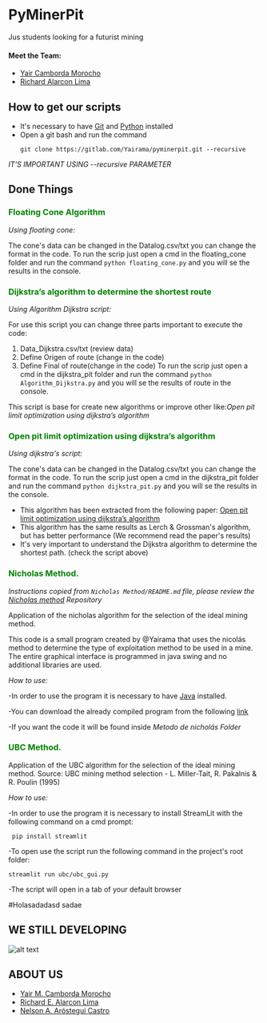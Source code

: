 # PyMinerPit

Jus students looking for a futurist mining

#### Meet the Team:
- [Yair Camborda Morocho](https://www.linkedin.com/in/yairama/)
- [Richard Alarcon Lima](https://www.linkedin.com/in/richardeberthalarconlima/)

## How to get our scripts

- It's necessary to have [Git](https://git-scm.com) and [Python](https://www.python.org) installed
- Open a git bash and run the command 
    ``` 
    git clone https://gitlab.com/Yairama/pyminerpit.git --recursive
    ```
_IT'S IMPORTANT USING --recursive PARAMETER_


## Done Things

### <span style="color:green"> Floating Cone Algorithm </span>
_Using floating cone:_

The cone's data can be changed in the Datalog.csv/txt you can change the format in the code.
To run the scrip just open a cmd in the floating_cone folder and run the command `python floating_cone.py` and you will se the results in the console.

### <span style="color:green"> Dijkstra’s algorithm to determine the shortest route </span>
_Using Algorithm Dijkstra script:_

For use this script you can change three parts important to execute the code:
  1. Data_Dijkstra.csv/txt (review data)
  2. Define Origen of route (change in the code)
  3. Define Final of route(change in the code)
To run the scrip just open a cmd in the dijkstra_pit folder and run the command `python Algorithm_Dijkstra.py` and you will se the results of route in the console.
     
This script is base for create new algorithms or improve other like:_Open pit limit optimization using dijkstra’s algorithm_

### <span style="color:green"> Open pit limit optimization using dijkstra’s algorithm </span>
_Using dijkstra's script:_

The cone's data can be changed in the Datalog.csv/txt you can change the format in the code. 
To run the scrip just open a cmd in the dijkstra_pit folder and run the command `python dijkstra_pit.py` and you will se the results in the console.
- This algorithm has been extracted from the following paper: [Open pit limit optimization using dijkstra’s algorithm](https://ijmge.ut.ac.ir/article_75161_73cf9766e88e3e69c2b09d8707eeb612.pdf)
- This algorithm has the same results as Lerch & Grossman's algorithm, but has better performance (We recommend read the paper's results)
- It's very important to understand the Dijkstra algorithm to determine the shortest path. (check the script above)

### <span style="color:green"> Nicholas Method.</span>

_Instructions copied from `Nicholas Method/README.md` file, please review the [_Nicholas method_](https://gitlab.com/Yairama/NicholasMethod.git) Repository_

Application of the nicholas algorithm for the selection of the ideal mining method.

This code is a small program created by @Yairama that uses
the nicolás method to determine the type of exploitation method to be used in a mine.
The entire graphical interface is programmed in java swing and no additional libraries are used.

_How to use:_

-In order to use the program it is necessary to have [Java](https://www.java.com/es/download/) installed.

-You can download the already compiled program from the following [link](https://drive.google.com/drive/folders/1bJaWH1tzEO5ud8vJ3awrHlv82mYJN-uH?usp=sharing)

-If you want the code it will be found inside _Metodo de nicholás Folder_

### <span style="color:green"> UBC Method.</span>
Application of the UBC algorithm for the selection of the ideal mining method.
Source: UBC mining method selection - L. Miller-Tait, R. Pakalnis & R. Poulin (1995)

_How to use:_

-In order to use the program it is necessary to install StreamLit with the following command on a cmd prompt:

```  pip install streamlit   ``` 

-To open use the script run the following command in the project's root folder:
  
```streamlit run ubc/ubc_gui.py```

-The script will open in a tab of your default browser

#Holasadadasd
sadae

## WE STILL DEVELOPING

![alt text](https://i.pinimg.com/originals/b1/4f/1c/b14f1c6d36b5102da0823d6c99929f12.gif)

## ABOUT US

- [Yair M. Camborda Morocho](https://www.linkedin.com/in/yairama/)
- [Richard E. Alarcon Lima](https://www.linkedin.com/in/richardeberthalarconlima/)
- [Nelson A. Aróstegui Castro](https://www.linkedin.com/in/nelson-amadeo-arostegui-castro/)